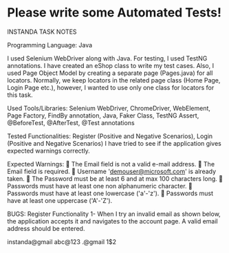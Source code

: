# Please write some Automated Tests!

INSTANDA TASK NOTES

Programming Language: Java

I used Selenium WebDriver along with Java. For testing, I used TestNG annotations. I have created an eShop class to write my test cases. Also, I used Page Object Model by creating a separate page (Pages.java) for all locators. Normally, we keep locators in the related  page class (Home Page, Login Page etc.), however, I wanted to use only one class for locators for this task.

Used Tools/Libraries: 
Selenium WebDriver, ChromeDriver,  WebElement, Page Factory, FindBy annotation, Java, Faker Class, TestNG Assert, @BeforeTest, @AfterTest, @Test annotations

Tested Functionalities: Register (Positive and Negative Scenarios), Login (Positive and Negative Scenarios)
I have tried to see if the application gives expected warnings correctly.

Expected Warnings:
	The Email field is not a valid e-mail address.
	The Email field is required.
	Username 'demouser@microsoft.com' is already taken.
	The Password must be at least 6 and at max 100 characters long.
	Passwords must have at least one non alphanumeric character.
	Passwords must have at least one lowercase ('a'-'z').
	Passwords must have at least one uppercase ('A'-'Z').

BUGS:
Register Functionality
1-	When I try an invalid email as shown below, the application accepts it and navigates to the account page. A valid email address should be entered.

instanda@gmail
abc@123
.@gmail
1$2
